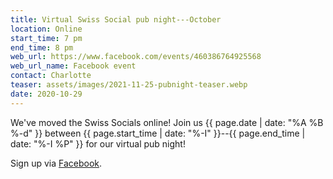```yaml
---
title: Virtual Swiss Social pub night---October
location: Online
start_time: 7 pm
end_time: 8 pm
web_url: https://www.facebook.com/events/460386764925568
web_url_name: Facebook event
contact: Charlotte
teaser: assets/images/2021-11-25-pubnight-teaser.webp
date: 2020-10-29
---
```


We've moved the Swiss Socials online! Join us {{ page.date | date: "%A %B %-d"
}} between {{ page.start_time | date: "%-I" }}--{{ page.end_time | date: "%-I
%P" }} for our virtual pub night!

Sign up via [Facebook].

[facebook]: <{{ page.web_url }}>
